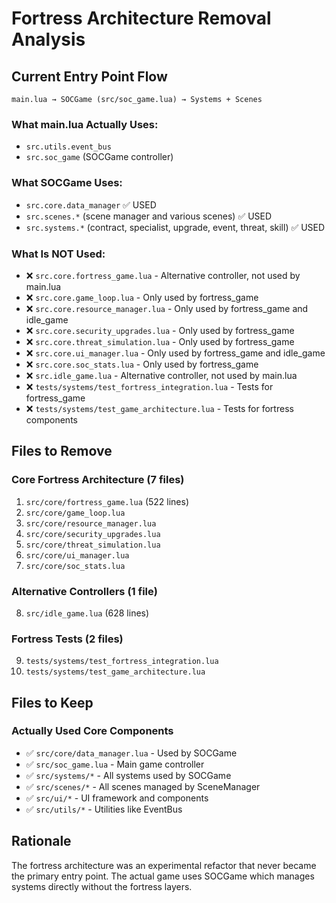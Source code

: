 # Fortress Architecture Removal Analysis

## Current Entry Point Flow

```
main.lua → SOCGame (src/soc_game.lua) → Systems + Scenes
```

### What main.lua Actually Uses:
- `src.utils.event_bus`
- `src.soc_game` (SOCGame controller)

### What SOCGame Uses:
- `src.core.data_manager` ✅ USED
- `src.scenes.*` (scene manager and various scenes) ✅ USED
- `src.systems.*` (contract, specialist, upgrade, event, threat, skill) ✅ USED

### What Is NOT Used:
- ❌ `src.core.fortress_game.lua` - Alternative controller, not used by main.lua
- ❌ `src.core.game_loop.lua` - Only used by fortress_game
- ❌ `src.core.resource_manager.lua` - Only used by fortress_game and idle_game
- ❌ `src.core.security_upgrades.lua` - Only used by fortress_game
- ❌ `src.core.threat_simulation.lua` - Only used by fortress_game
- ❌ `src.core.ui_manager.lua` - Only used by fortress_game and idle_game
- ❌ `src.core.soc_stats.lua` - Only used by fortress_game
- ❌ `src.idle_game.lua` - Alternative controller, not used by main.lua
- ❌ `tests/systems/test_fortress_integration.lua` - Tests for fortress_game
- ❌ `tests/systems/test_game_architecture.lua` - Tests for fortress components

## Files to Remove

### Core Fortress Architecture (7 files)
1. `src/core/fortress_game.lua` (522 lines)
2. `src/core/game_loop.lua` 
3. `src/core/resource_manager.lua`
4. `src/core/security_upgrades.lua`
5. `src/core/threat_simulation.lua`
6. `src/core/ui_manager.lua`
7. `src/core/soc_stats.lua`

### Alternative Controllers (1 file)
8. `src/idle_game.lua` (628 lines)

### Fortress Tests (2 files)
9. `tests/systems/test_fortress_integration.lua`
10. `tests/systems/test_game_architecture.lua`

## Files to Keep

### Actually Used Core Components
- ✅ `src/core/data_manager.lua` - Used by SOCGame
- ✅ `src/soc_game.lua` - Main game controller
- ✅ `src/systems/*` - All systems used by SOCGame
- ✅ `src/scenes/*` - All scenes managed by SceneManager
- ✅ `src/ui/*` - UI framework and components
- ✅ `src/utils/*` - Utilities like EventBus

## Rationale

The fortress architecture was an experimental refactor that never became the primary entry point.
The actual game uses SOCGame which manages systems directly without the fortress layers.
